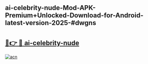 ## ai-celebrity-nude-Mod-APK-Premium+Unlocked-Download-for-Android-latest-version-2025-#dwgns

# <h2><a href="https://bedroomkl.my?title=ai-celebrity-nude&ref=20M">🔗👉 🔴 ai-celebrity-nude</a></h2>

[![acn](https://github.com/user-attachments/assets/0f9c940e-d8b0-45ae-aac7-cd30a18b3e1c)](https://bedroomkl.my?title=ai-celebrity-nude&ref=20M)


